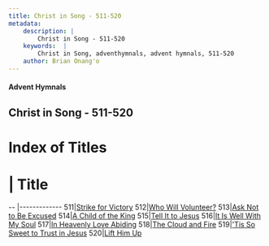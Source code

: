 ```yaml
---
title: Christ in Song - 511-520
metadata:
    description: |
        Christ in Song - 511-520
    keywords:  |
        Christ in Song, adventhymnals, advent hymnals, 511-520
    author: Brian Onang'o
---
```


#### Advent Hymnals
## Christ in Song - 511-520

# Index of Titles
# | Title                        
-- |-------------
511|[Strike for Victory](/christ-in-song/CIS/501-600/511-520/Strike-for-Victory)
512|[Who Will Volunteer?](/christ-in-song/CIS/501-600/511-520/Who-Will-Volunteer)
513|[Ask Not to Be Excused](/christ-in-song/CIS/501-600/511-520/Ask-Not-to-Be-Excused)
514|[A Child of the King](/christ-in-song/CIS/501-600/511-520/A-Child-of-the-King)
515|[Tell It to Jesus](/christ-in-song/CIS/501-600/511-520/Tell-It-to-Jesus)
516|[It Is Well With My Soul](/christ-in-song/CIS/501-600/511-520/It-Is-Well-With-My-Soul)
517|[In Heavenly Love Abiding](/christ-in-song/CIS/501-600/511-520/In-Heavenly-Love-Abiding)
518|[The Cloud and Fire](/christ-in-song/CIS/501-600/511-520/The-Cloud-and-Fire)
519|['Tis So Sweet to Trust in Jesus](/christ-in-song/CIS/501-600/511-520/'Tis-So-Sweet-to-Trust-in-Jesus)
520|[Lift Him Up](/christ-in-song/CIS/501-600/511-520/Lift-Him-Up)
